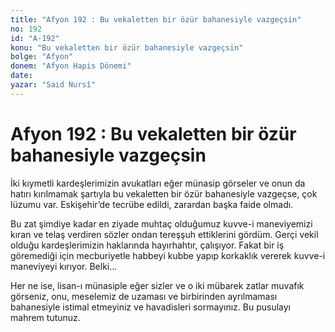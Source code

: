 ```yaml
---
title: "Afyon 192 : Bu vekaletten bir özür bahanesiyle vazgeçsin"
no: 192
id: "A-192"
konu: "Bu vekaletten bir özür bahanesiyle vazgeçsin"
bolge: "Afyon"
donem: "Afyon Hapis Dönemi"
date: 
yazar: "Said Nursî"
---
```


# Afyon 192 : Bu vekaletten bir özür bahanesiyle vazgeçsin

İki kıymetli kardeşlerimizin avukatları eğer münasip görseler ve onun da hatırı kırılmamak şartıyla bu vekaletten bir özür bahanesiyle vazgeçse, çok lüzumu var. Eskişehir’de tecrübe edildi, zarardan başka faide olmadı.

Bu zat şimdiye kadar en ziyade muhtaç olduğumuz kuvve-i maneviyemizi kıran ve telaş verdiren sözler ondan tereşşuh ettiklerini gördüm. Gerçi vekil olduğu kardeşlerimizin haklarında hayırhahtır, çalışıyor. Fakat bir iş göremediği için mecburiyetle habbeyi kubbe yapıp korkaklık vererek kuvve-i maneviyeyi kırıyor. Belki...

Her ne ise, lisan-ı münasiple eğer sizler ve o iki mübarek zatlar muvafık görseniz, onu, meselemiz de uzaması ve birbirinden ayrılmaması bahanesiyle istimal etmeyiniz ve havadisleri sormayınız. Bu pusulayı mahrem tutunuz.
